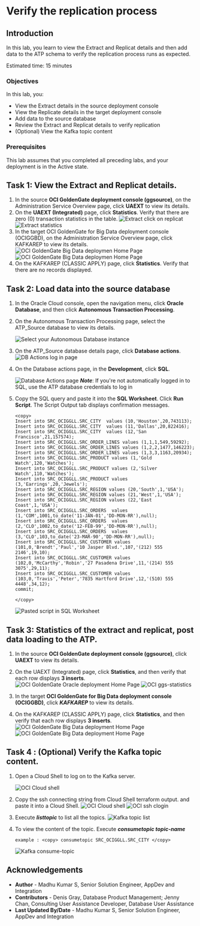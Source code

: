 # Verify the replication process

## Introduction

In this lab, you learn to view the Extract and Replicat details and then add data to the ATP schema to verify the replication process runs as expected.

Estimated time: 15 minutes

### Objectives

In this lab, you:
* View the Extract details in the source deployment console
* View the Replicate details in the target deployment console
* Add data to the source database
* Review the Extract and Replicat details to verify replication
* (Optional) View the Kafka topic content


### Prerequisites

This lab assumes that you completed all preceding labs, and your deployment is in the Active state.

## Task 1: View the Extract and Replicat details.

1. In the source **OCI GoldenGate deployment console (ggsource)**, on the Administration Service Overview page, click **UAEXT** to view its details.
2. On the **UAEXT (Integrated)** page, click **Statistics**. Verify that there are zero (0) transaction statistics in the table.
     ![Extract click on replicat](images/click-on-replicat.png " ")
     ![Extract statistics](images/extract-statatics-pre-status.png " ") 
3. In the target OCI GoldenGate for Big Data deployment console (OCIGGBD), on the Administration Service Overview page, click KAFKAREP to view its details.
    ![OCI GoldenGate Big Data deploymen Home Page](images/replicat-home.png " ")
    ![OCI GoldenGate Big Data deploymen Home Page](images/replicat-pre-stats.png " ")
4. On the KAFKAREP (CLASSIC APPLY) page, click **Statistics**. Verify that there are no records displayed.

## Task 2: Load data into the source database

1. In the Oracle Cloud console, open the navigation menu, click **Oracle Database**, and then click **Autonomous Transaction Processing**.
2. On the Autonomous Transaction Processing page, select the ATP_Source database to view its details.

    ![Select your Autonomous Database instance](./images/atp-source-page.png " ")

3. On the ATP_Source database details page, click **Database actions**.
    ![DB Actions log in page](./images/atp-db-options.png " ")

4. On the Database actions page, in the **Development**, click **SQL**.

    ![Database Actions page](./images/db-actions.png " ")
_**Note**_: If you're not automatically logged in to SQL, use the ATP database credentials to log in

5.  Copy the SQL query and paste it into the **SQL Worksheet**. Click **Run Script**. The Script Output tab displays confirmation messages.

    ```
    <copy>
    Insert into SRC_OCIGGLL.SRC_CITY  values (10,'Houston',20,743113);
    Insert into SRC_OCIGGLL.SRC_CITY  values (11,'Dallas',20,822416);
    Insert into SRC_OCIGGLL.SRC_CITY  values (12,'San Francisco',21,157574);
    Insert into SRC_OCIGGLL.SRC_ORDER_LINES values (1,1,1,549,59292);
    Insert into SRC_OCIGGLL.SRC_ORDER_LINES values (1,2,2,1477,146223);
    Insert into SRC_OCIGGLL.SRC_ORDER_LINES values (1,3,3,1163,20934);
    Insert into SRC_OCIGGLL.SRC_PRODUCT values (1,'Gold Watch',120,'Watches');
    Insert into SRC_OCIGGLL.SRC_PRODUCT values (2,'Silver Watch',110,'Watches');
    Insert into SRC_OCIGGLL.SRC_PRODUCT values (3,'Earrings',20,'Jewels');
    Insert into SRC_OCIGGLL.SRC_REGION values (20,'South',1,'USA');
    Insert into SRC_OCIGGLL.SRC_REGION values (21,'West',1,'USA');
    Insert into SRC_OCIGGLL.SRC_REGION values (22,'East Coast',1,'USA');
    Insert into SRC_OCIGGLL.SRC_ORDERS  values (1,'COM',1001,to_date('11-JAN-01','DD-MON-RR'),null);
    Insert into SRC_OCIGGLL.SRC_ORDERS  values (2,'CLO',1002,to_date('12-FEB-99','DD-MON-RR'),null);
    Insert into SRC_OCIGGLL.SRC_ORDERS  values (3,'CLO',103,to_date('23-MAR-90','DD-MON-RR'),null);
    Insert into SRC_OCIGGLL.SRC_CUSTOMER values (101,0,'Brendt','Paul','10 Jasper Blvd.',107,'(212) 555 2146',19,10);
    Insert into SRC_OCIGGLL.SRC_CUSTOMER values (102,0,'McCarthy','Robin','27 Pasadena Drive',11,'(214) 555 3075',29,11);
    Insert into SRC_OCIGGLL.SRC_CUSTOMER values (103,0,'Travis','Peter','7835 Hartford Drive',12,'(510) 555 4448',34,12);
    commit;

    </copy>
    ```
    ![Pasted script in SQL Worksheet](./images/sql-exec-successful.png " ")

## Task 3: Statistics of the extract and replicat, post data loading to the ATP.

1. In the source **OCI GoldenGate deployment console (ggsource)**, click **UAEXT** to view its details.
2. On the UAEXT (Integrated) page, click **Statistics**, and then verify that each row displays **3 inserts**.
    ![OCI GoldenGate Oracle deployment Home Page](images/extract-home.png " ") 
    ![OCI ggs-statistics](images/extract-status-post.png " ")  

3. In the target **OCI GoldenGate for Big Data deployment console (OCIGGBD)**, click ***KAFKAREP*** to view its details.
4. On the KAFKAREP (CLASSIC APPLY) page, click **Statistics**, and then verify that each row displays **3 inserts**.
    ![OCI GoldenGate Big Data deployment Home Page](images/replicat-home.png " ")
    ![OCI GoldenGate Big Data deployment Home Page](images/replicat-post-stats.png " ")
    

## Task 4 : (Optional) Verify the Kafka topic content.

1. Open a Cloud Shell to log on to the Kafka server.

    ![OCI Cloud shell](images/cloud-shell-page-home.png " ")

2. Copy the ssh connecting string from Cloud Shell terraform output. and paste it into a Cloud Shell.
    ![OCI Cloud shell](images/cloud-shell-ssh.png " ")
    ![OCI ssh clogin](images/cloud-shell-kafka-server-login.png " ") 
    
3. Execute ***listtopic*** to list all the topics.
    ![Kafka topic list](images/list-topic.png " ") 

4. To view the content of the topic. Execute ***consumetopic topic-name***
    
    ```
    example : <copy> consumetopic SRC_OCIGGLL.SRC_CITY </copy>
    ```
    ![Kafka consume-topic](images/consume-topic.png " ") 



## Acknowledgements
* **Author** - Madhu Kumar S, Senior Solution Engineer, AppDev and Integration
* **Contributors** -  Denis Gray, Database Product Management; Jenny Chan, Consulting User Assistance Developer, Database User Assistance
* **Last Updated By/Date** - Madhu Kumar S, Senior Solution Engineer, AppDev and Integration
